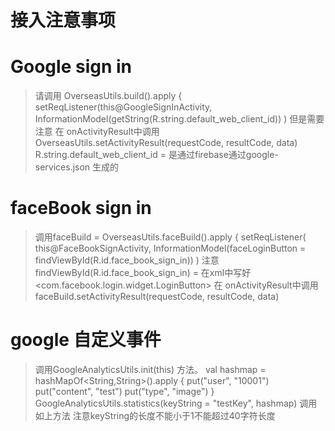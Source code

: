 # 接入注意事项

# Google sign in 
> 请调用 OverseasUtils.build().apply {
>  setReqListener(this@GoogleSignInActivity,
>     InformationModel(getString(R.string.default_web_client_id))
> )
> 但是需要注意 在 onActivityResult中调用  OverseasUtils.setActivityResult(requestCode, resultCode, data)
> R.string.default_web_client_id = 是通过firebase通过google-services.json 生成的

# faceBook sign in 
> 调用faceBuild = OverseasUtils.faceBuild().apply {
         setReqListener(
          this@FaceBookSignActivity,
          InformationModel(faceLoginButton = findViewById(R.id.face_book_sign_in))
         )
> 注意findViewById(R.id.face_book_sign_in) = 在xml中写好<com.facebook.login.widget.LoginButton>
>在 onActivityResult中调用  faceBuild.setActivityResult(requestCode, resultCode, data)

# google 自定义事件
> 调用GoogleAnalyticsUtils.init(this) 方法。
> val hashmap = hashMapOf<String,String>().apply {
                 put("user", "10001")
                 put("content", "test")
                 put("type", "image")
             }
> GoogleAnalyticsUtils.statistics(keyString = "testKey", hashmap)
>调用如上方法 注意keyString的长度不能小于1不能超过40字符长度